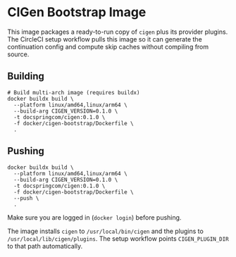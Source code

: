 # CIGen Bootstrap Image

This image packages a ready-to-run copy of `cigen` plus its provider plugins. The CircleCI
setup workflow pulls this image so it can generate the continuation config and compute
skip caches without compiling from source.

## Building

```
# Build multi-arch image (requires buildx)
docker buildx build \
  --platform linux/amd64,linux/arm64 \
  --build-arg CIGEN_VERSION=0.1.0 \
  -t docspringcom/cigen:0.1.0 \
  -f docker/cigen-bootstrap/Dockerfile \
  .
```

## Pushing

```
docker buildx build \
  --platform linux/amd64,linux/arm64 \
  --build-arg CIGEN_VERSION=0.1.0 \
  -t docspringcom/cigen:0.1.0 \
  -f docker/cigen-bootstrap/Dockerfile \
  --push \
  .
```

Make sure you are logged in (`docker login`) before pushing.

The image installs `cigen` to `/usr/local/bin/cigen` and the plugins to
`/usr/local/lib/cigen/plugins`. The setup workflow points `CIGEN_PLUGIN_DIR` to that
path automatically.
